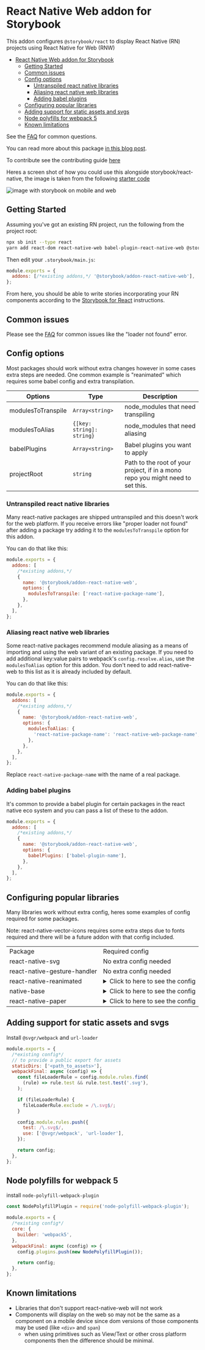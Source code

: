 # React Native Web addon for Storybook

This addon configures `@storybook/react` to display React Native (RN) projects using React Native for Web (RNW)

- [React Native Web addon for Storybook](#react-native-web-addon-for-storybook)
  - [Getting Started](#getting-started)
  - [Common issues](#common-issues)
  - [Config options](#config-options)
    - [Untranspiled react native libraries](#untranspiled-react-native-libraries)
    - [Aliasing react native web libraries](#aliasing-react-native-web-libraries)
    - [Adding babel plugins](#adding-babel-plugins)
  - [Configuring popular libraries](#configuring-popular-libraries)
  - [Adding support for static assets and svgs](#adding-support-for-static-assets-and-svgs)
  - [Node polyfills for webpack 5](#node-polyfills-for-webpack-5)
  - [Known limitations](#known-limitations)

See the [FAQ](https://github.com/storybookjs/addon-react-native-web/blob/main/FAQ.md) for common questions.

You can read more about this package [in this blog post](https://www.dannyhwilliams.co.uk/introducing-react-native-web-storybook).

To contribute see the contributing guide [here](https://github.com/storybookjs/addon-react-native-web/blob/main/CONTRIBUTING.md)

Heres a screen shot of how you could use this alongside storybook/react-native, the image is taken from the following [starter code](https://github.com/dannyhw/expo-storybook-starter)

![image with storybook on mobile and web](https://user-images.githubusercontent.com/3481514/145904252-92e3dc1e-591f-410f-88a1-b4250f4ba6f2.png)

## Getting Started

Assuming you've got an existing RN project, run the following from the project root:

```sh
npx sb init --type react
yarn add react-dom react-native-web babel-plugin-react-native-web @storybook/addon-react-native-web @react-native/babel-preset --dev
```

Then edit your `.storybook/main.js`:

```js
module.exports = {
  addons: [/*existing addons,*/ '@storybook/addon-react-native-web'],
};
```

From here, you should be able to write stories incorporating your RN components according to
the [Storybook for React](https://storybook.js.org/docs/react/get-started/introduction) instructions.

## Common issues

Please see the [FAQ](https://github.com/storybookjs/addon-react-native-web/blob/main/FAQ.md) for common issues like the "loader not found" error.

## Config options

Most packages should work without extra changes however in some cases extra steps are needed.
One common example is "reanimated" which requires some babel config and extra transpilation.

| Options            | Type                      | Description                                                                     |
| ------------------ | ------------------------- | ------------------------------------------------------------------------------- |
| modulesToTranspile | `Array<string>`           | node_modules that need transpiling                                              |
| modulesToAlias     | `{[key: string]: string}` | node_modules that need aliasing                                                 |
| babelPlugins       | `Array<string>`           | Babel plugins you want to apply                                                 |
| projectRoot        | `string`                  | Path to the root of your project, if in a mono repo you might need to set this. |

### Untranspiled react native libraries

Many react-native packages are shipped untranspiled and this doesn't work for the web platform. If you receive errors like "proper loader not found" after adding a package try adding it to the `modulesToTranspile` option for this addon.

You can do that like this:

```js
module.exports = {
  addons: [
    /*existing addons,*/
    {
      name: '@storybook/addon-react-native-web',
      options: {
        modulesToTranspile: ['react-native-package-name'],
      },
    },
  ],
};
```

### Aliasing react native web libraries

Some react-native packages recommend module aliasing as a means of importing and using the web variant of an existing package. If you need to add additional key:value pairs to webpack's `config.resolve.alias`, use the `modulesToAlias` option for this addon. You don't need to add react-native-web to this list as it is already included by default.

You can do that like this:

```js
module.exports = {
  addons: [
    /*existing addons,*/
    {
      name: '@storybook/addon-react-native-web',
      options: {
        modulesToAlias: {
          'react-native-package-name': 'react-native-web-package-name',
        },
      },
    },
  ],
};
```

Replace `react-native-package-name` with the name of a real package.

### Adding babel plugins

It's common to provide a babel plugin for certain packages in the react native eco system and you can pass a list of these
to the addon.

```js
module.exports = {
  addons: [
    /*existing addons,*/
    {
      name: '@storybook/addon-react-native-web',
      options: {
        babelPlugins: ['babel-plugin-name'],
      },
    },
  ],
};
```

## Configuring popular libraries

Many libraries work without extra config, heres some examples of config required for some packages.

Note: react-native-vector-icons requires some extra steps due to fonts required and there will be a future addon
with that config included.

<table>
<tr>
<td>Package</td> <td>Required config</td>
</tr>

<tr>
<td>react-native-svg</td>
<td>No extra config needed</td>
</tr>

<tr>
<td>react-native-gesture-handler</td>
<td>No extra config needed</td>
</tr>

<tr>
<td>react-native-reanimated</td>
<td>

<details>
<summary>
Click to here to see the config
</summary>

```js
module.exports = {
  addons: [
    /*existing addons,*/
    {
      name: '@storybook/addon-react-native-web',
      options: {
        modulesToTranspile: ['react-native-reanimated'],
        babelPlugins: [
          '@babel/plugin-proposal-export-namespace-from',
          'react-native-reanimated/plugin',
        ],
      },
    },
  ],
};
```

</details>
</td>
</tr>

<tr>
<td>native-base</td>
<td>
<details>
<summary>
Click to here to see the config
</summary>
Due to the vector icons dependency add the following

```js
module.exports = {
  addons: [
    /*existing addons,*/
    {
      name: '@storybook/addon-react-native-web',
      options: {
        modulesToTranspile: ['react-native-vector-icons'],
      },
    },
  ],
};
```

</details>
</td>
</tr>

<tr>
<td>react-native-paper</td>
<td>
<details>
<summary>
Click to here to see the config
</summary>
Due to the vector icons dependency add the following

```js
module.exports = {
  addons: [
    /*existing addons,*/
    {
      name: '@storybook/addon-react-native-web',
      options: {
        modulesToTranspile: ['react-native-vector-icons'],
      },
    },
  ],
};
```

</details>
</td>
</tr>

</table>

## Adding support for static assets and svgs

Install `@svgr/webpack` and `url-loader`

```js
module.exports = {
  /*existing config*/
  // to provide a public export for assets
  staticDirs: ['<path_to_assets>'],
  webpackFinal: async (config) => {
    const fileLoaderRule = config.module.rules.find(
      (rule) => rule.test && rule.test.test('.svg'),
    );

    if (fileLoaderRule) {
      fileLoaderRule.exclude = /\.svg$/;
    }

    config.module.rules.push({
      test: /\.svg$/,
      use: ['@svgr/webpack', 'url-loader'],
    });

    return config;
  },
};
```

## Node polyfills for webpack 5

install `node-polyfill-webpack-plugin`

```js
const NodePolyfillPlugin = require('node-polyfill-webpack-plugin');

module.exports = {
  /*existing config*/
  core: {
    builder: 'webpack5',
  },
  webpackFinal: async (config) => {
    config.plugins.push(new NodePolyfillPlugin());

    return config;
  },
};
```

## Known limitations

- Libraries that don't support react-native-web will not work
- Components will display on the web so may not be the same as a component on a mobile device since dom versions of those components may be used (like `<div>` and `span`)
  - when using primitives such as View/Text or other cross platform components then the difference should be minimal.
